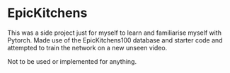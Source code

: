 # EpicKitchens

This was a side project just for myself to learn and familiarise myself with Pytorch.
Made use of the EpicKitchens100 database and starter code and attempted to train the network on a new unseen video.

Not to be used or implemented for anything.
